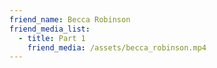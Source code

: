 ```yaml
---
friend_name: Becca Robinson
friend_media_list:
  - title: Part 1
    friend_media: /assets/becca_robinson.mp4
---
```

